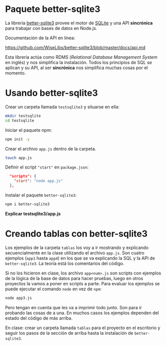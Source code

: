 # Paquete better-sqlite3

La librería [better-sqlite3](https://www.npmjs.com/package/better-sqlite3) provee el motor de [SQLite](https://sqlite.org/index.html) y una API **sincrónica** para trabajar con bases de datos en Node.js.

Documentación de la API en línea:

https://github.com/WiseLibs/better-sqlite3/blob/master/docs/api.md

Esta librería actúa como RDMS (_Relational Database Management System_ en inglés) y nos simplifica la instalación. Todos los principios de SQL se aplican y su API, al ser **sincrónica** nos simplifica muchas cosas por el momento.


# Usando better-sqlite3

Crear un carpeta llamada `testsqlite3` y situarse en ella:

```bash
mkdir testsqlite
cd testsqlite
```

Iniciar el paquete npm:

```bash
npm init -y
```

Crear el archivo `app.js` dentro de la carpeta.

```bash
touch app.js
```

Definir el script `"start"` en `package.json`:

```json
  "scripts": {
    "start": "node app.js"
  },
```

Instalar el paquete `better-sqlite3`:

```bash
npm i better-sqlite3
```

**Explicar testsqlite3/app.js**


# Creando tablas con better-sqlite3

Los ejemplos de la carpeta `tablas` los voy a ir mostrando y explicando secuencialmente en la clase utilizando el archivo `app.js`. Son cuatro ejemplos (`app1` hasta `app4`) en los que se va explicando la SQL y la API de `better-sqlite3`. La teoría está los comentarios del código.

Si no los hicieron en clase, los archivo `app<num>.js` son scripts con ejemplos de la lógica de la base de datos para hacer pruebas, luego en otros proyectos la vamos a poner en scripts a parte. Para evaluar los ejemplos se puede ejecutar el comando `node` en vez de `npm`:

```bash
node app3.js
```

Pero tengan en cuenta que les va a imprimir todo junto. Son para ir probando las cosas de a una. En muchos casos los ejemplos dependen del estado del código de más arriba.

En clase: crear un carpeta llamada `tablas` para el proyecto en el escritorio y seguir los pasos de la sección de arriba hasta la instalación de `better-sqlite3`.

